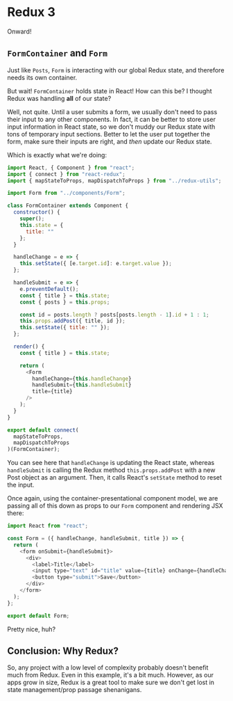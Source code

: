 # Redux 3

Onward!

## `FormContainer` and `Form`

Just like `Posts`, `Form` is interacting with our global Redux state, and therefore needs its own container.

But wait! `FormContainer` holds state in React! How can this be? I thought Redux was handling **all** of our state?

Well, not quite. Until a user submits a form, we usually don't need to pass their input to any other components. In fact, it can be better to store user input information in React state, so we don't muddy our Redux state with tons of temporary input sections. Better to let the user put together the form, make sure their inputs are right, and _then_ update our Redux state.

Which is exactly what we're doing:

```js
import React, { Component } from "react";
import { connect } from "react-redux";
import { mapStateToProps, mapDispatchToProps } from "../redux-utils";

import Form from "../components/Form";

class FormContainer extends Component {
  constructor() {
    super();
    this.state = {
      title: ""
    };
  }

  handleChange = e => {
    this.setState({ [e.target.id]: e.target.value });
  };

  handleSubmit = e => {
    e.preventDefault();
    const { title } = this.state;
    const { posts } = this.props;

    const id = posts.length ? posts[posts.length - 1].id + 1 : 1;
    this.props.addPost({ title, id });
    this.setState({ title: "" });
  };

  render() {
    const { title } = this.state;

    return (
      <Form
        handleChange={this.handleChange}
        handleSubmit={this.handleSubmit}
        title={title}
      />
    );
  }
}

export default connect(
  mapStateToProps,
  mapDispatchToProps
)(FormContainer);
```

You can see here that `handleChange` is updating the React state, whereas `handleSubmit` is calling the Redux method `this.props.addPost` with a new Post object as an argument. Then, it calls React's `setState` method to reset the input.

Once again, using the container-presentational component model, we are passing all of this down as props to our `Form` component and rendering JSX there:

```js
import React from "react";

const Form = ({ handleChange, handleSubmit, title }) => {
  return (
    <form onSubmit={handleSubmit}>
      <div>
        <label>Title</label>
        <input type="text" id="title" value={title} onChange={handleChange} />
        <button type="submit">Save</button>
      </div>
    </form>
  );
};

export default Form;
```

Pretty nice, huh?

## Conclusion: Why Redux?

So, any project with a low level of complexity probably doesn't benefit much from Redux. Even in this example, it's a bit much. However, as our apps grow in size, Redux is a great tool to make sure we don't get lost in state management/prop passage shenanigans.
